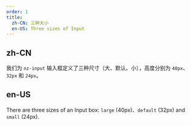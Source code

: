 ```yaml
---
order: 1
title:
  zh-CN: 三种大小
  en-US: Three sizes of Input
---
```


## zh-CN

我们为 `nz-input` 输入框定义了三种尺寸（大、默认、小），高度分别为 `40px`、`32px` 和 `24px`。

## en-US

There are three sizes of an Input box: `large` (40px)、`default` (32px) and `small` (24px).
